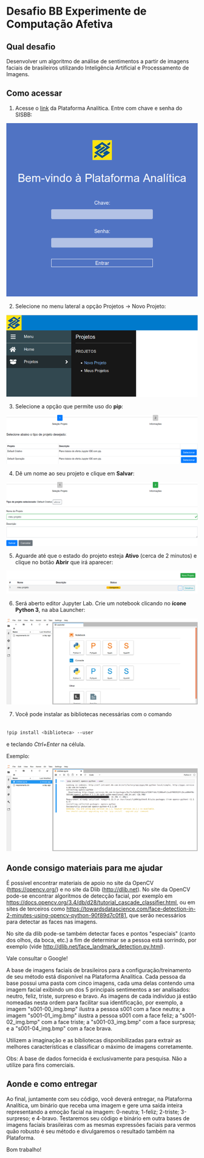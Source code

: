 # Desafio BB Experimente de Computação Afetiva

## Qual desafio
Desenvolver um algoritmo de análise de sentimentos a partir de imagens faciais de brasileiros utilizando Inteligência Artificial e Processamento de Imagens.

## Como acessar

1. Acesse o [link](analitica.big.intranet.bb.com.br) da Plataforma Analítica. Entre com chave e senha do SISBB:

<img src="img/criacao-projeto-1.png">

2. Selecione no menu lateral a opção Projetos ->  Novo Projeto:

<img src="img/criacao-projeto-2.png">

3. Selecione a opção que permite uso do **pip**:

<img src="img/criacao-projeto-3.png">

4. Dê um nome ao seu projeto e clique em **Salvar**:

<img src="img/criacao-projeto-4.png">

5. Aguarde até que o estado do projeto esteja **Ativo** (cerca de 2 minutos) e clique no botão **Abrir** que irá aparecer:

<img src="img/criacao-projeto-5.png">

6. Será aberto editor Jupyter Lab. Crie um notebook clicando no **ícone Python 3**, na aba Launcher:

<img src="img/criacao-projeto-6.png">

7. Você pode instalar as bibliotecas necessárias com o comando 

```sh

!pip install <biblioteca> --user

```

e teclando *Ctrl+Enter* na célula.

Exemplo:

<img src="img/criacao-projeto-7.png">


## Aonde consigo materiais para me ajudar
É possível encontrar materiais de apoio no site da OpenCV (https://opencv.org/) e no site da Dlib (http://dlib.net).
No site da OpenCV pode-se encontrar algoritmos de detecção facial, por exemplo em https://docs.opencv.org/3.4/db/d28/tutorial_cascade_classifier.html, ou em sites de terceiros como https://towardsdatascience.com/face-detection-in-2-minutes-using-opencv-python-90f89d7c0f81, que serão necessários para detectar as faces nas imagens.
 
No site da dlib pode-se também detectar faces e pontos "especiais" (canto dos olhos, da boca, etc.) a fim de determinar se a pessoa está sorrindo, por exemplo (vide http://dlib.net/face_landmark_detection.py.html).   
 
Vale consultar o Google!
 
A base de imagens faciais de brasileiros para a configuração/treinamento de seu método está disponível na Plataforma Analítica. Cada pessoa da base possui uma pasta com cinco imagens, cada uma delas contendo uma imagem facial exibindo um dos 5 principais sentimentos a ser analisados: neutro, feliz, triste, surpreso e bravo. As imagens de cada indivíduo já estão nomeadas nesta ordem para facilitar sua identificação, por exemplo, a imagem "s001-00_img.bmp" ilustra a pessoa s001 com a face neutra; a imagem  "s001-01_img.bmp" ilustra a pessoa s001 com a face feliz; a "s001-02_img.bmp" com a face triste; a "s001-03_img.bmp" com a face surpresa; e a "s001-04_img.bmp" com a face brava.

Utilizem a imaginação e as bibliotecas disponibilizadas para extrair as melhores características e classificar o máximo de imagens corretamente.

Obs: A base de dados fornecida é exclusivamente para pesquisa. Não a utilize para fins comerciais.

## Aonde e como entregar

Ao final, juntamente com seu código, você deverá entregar, na Plataforma Analítica, um binário que receba uma imagem e gere uma saída inteira representando a emoção facial na imagem: 0-neutra; 1-feliz; 2-triste; 3-surpreso; e 4-bravo. Testaremos seu código e binário em outra bases de imagens faciais brasileiras com as mesmas expressões faciais para vermos quão robusto é seu método e divulgaremos o resultado também na Plataforma.
 
Bom trabalho!
